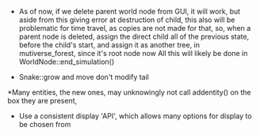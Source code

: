 * As of now, if we delete parent world node from GUI, it will work, but aside from this giving error at destruction of child,
	this also will be problematic for time travel, as copies are not made for that, so, when a parent node is deleted, assign the direct child all of the previous state, before the child's start, and assign it as another tree, in mutiverse_forest, since it's root node now
	All this will likely be done in WorldNode::end_simulation()

* Snake::grow and move don't modify tail

*Many entities, the new ones, may unknowingly not call addentity() on the box they are present,
* Use a consistent display 'API', which allows many options for display to be chosen from
